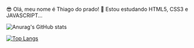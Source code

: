 😎 Olá, meu nome é Thiago do prado!
📖 Estou estudando HTML5, CSS3 e JAVASCRIPT...

![Anurag's GitHub stats](https://github-readme-stats.vercel.app/api?username=ThiagoP87&show_icons=true&theme=dracula)

[![Top Langs](https://github-readme-stats.vercel.app/api/top-langs/?username=ThiagoP87)](https://github.com/ThiagoP87/github-readme-stats)

